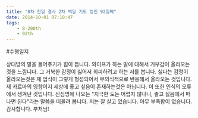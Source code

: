 ```yaml
---
title: "8차 천일 결사 2차 백일 기도 정진 92일째"
date: 2014-10-01 07:10:47
tags:
    - 8-200th
    - 92th
---
```


#수행일지

상대방의 말을 들어주기가 힘이 듭니다. 와이프가 하는 말에 대해서 거부감이 올라오는것을 느낌니다. 그 거북한 감정이 싫어서 회피하려고 하는 저를 봅니다. 싫다는 감정이 올라오는것은 제 업식이 그렇게 형성되어서 무의식적으로 반응해서 올라오는 것입니다. 제 카르마의 영향이지 세상에 좋고 싶음이 존재하는것은 아닙니다. 이 또한 인식의 오류에서 생겨난 것입니다. 신심명에 나오는 "지극한 도는 어렵지 않나니, 좋고 싫음에서 떠나면 된다"라는 말씀을 떠올려 봅니다. 저는 잘 살고 있습니다. 아무 부족함이 없습니다. 감사합니다. 부처님!
